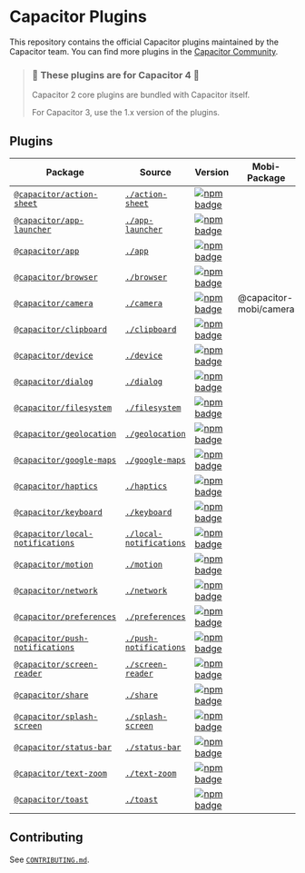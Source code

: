 # Capacitor Plugins

This repository contains the official Capacitor plugins maintained by the Capacitor team. You can find more plugins in the [Capacitor Community](https://github.com/capacitor-community/).

> ### :rotating_light: These plugins are for Capacitor 4 :rotating_light:
>
> Capacitor 2 core plugins are bundled with Capacitor itself.
>
> For Capacitor 3, use the 1.x version of the plugins.

## Plugins

| Package | Source | Version | Mobi-Package |
| --- | --- | --- | --- |
| [`@capacitor/action-sheet`](https://capacitorjs.com/docs/apis/action-sheet) | [`./action-sheet`](./action-sheet) | [![npm badge](https://img.shields.io/npm/v/@capacitor/action-sheet?style=flat-square)](https://www.npmjs.com/package/@capacitor/action-sheet)
| [`@capacitor/app-launcher`](https://capacitorjs.com/docs/apis/app-launcher) | [`./app-launcher`](./app-launcher) | [![npm badge](https://img.shields.io/npm/v/@capacitor/app-launcher?style=flat-square)](https://www.npmjs.com/package/@capacitor/app-launcher)
| [`@capacitor/app`](https://capacitorjs.com/docs/apis/app) | [`./app`](./app) | [![npm badge](https://img.shields.io/npm/v/@capacitor/app?style=flat-square)](https://www.npmjs.com/package/@capacitor/app)
| [`@capacitor/browser`](https://capacitorjs.com/docs/apis/browser) | [`./browser`](./browser) | [![npm badge](https://img.shields.io/npm/v/@capacitor/browser?style=flat-square)](https://www.npmjs.com/package/@capacitor/browser)
| [`@capacitor/camera`](https://capacitorjs.com/docs/apis/camera) | [`./camera`](./camera) | [![npm badge](https://img.shields.io/npm/v/@capacitor/camera?style=flat-square)](https://www.npmjs.com/package/@capacitor/camera)| @capacitor-mobi/camera
| [`@capacitor/clipboard`](https://capacitorjs.com/docs/apis/clipboard) | [`./clipboard`](./clipboard) | [![npm badge](https://img.shields.io/npm/v/@capacitor/clipboard?style=flat-square)](https://www.npmjs.com/package/@capacitor/clipboard)
| [`@capacitor/device`](https://capacitorjs.com/docs/apis/device) | [`./device`](./device) | [![npm badge](https://img.shields.io/npm/v/@capacitor/device?style=flat-square)](https://www.npmjs.com/package/@capacitor/device)
| [`@capacitor/dialog`](https://capacitorjs.com/docs/apis/dialog) | [`./dialog`](./dialog) | [![npm badge](https://img.shields.io/npm/v/@capacitor/dialog?style=flat-square)](https://www.npmjs.com/package/@capacitor/dialog)
| [`@capacitor/filesystem`](https://capacitorjs.com/docs/apis/filesystem) | [`./filesystem`](./filesystem) | [![npm badge](https://img.shields.io/npm/v/@capacitor/filesystem?style=flat-square)](https://www.npmjs.com/package/@capacitor/filesystem)
| [`@capacitor/geolocation`](https://capacitorjs.com/docs/apis/geolocation) | [`./geolocation`](./geolocation) | [![npm badge](https://img.shields.io/npm/v/@capacitor/geolocation?style=flat-square)](https://www.npmjs.com/package/@capacitor/geolocation)
| [`@capacitor/google-maps`](https://capacitorjs.com/docs/apis/google-maps) | [`./google-maps`](./google-maps) | [![npm badge](https://img.shields.io/npm/v/@capacitor/google-maps?style=flat-square)](https://www.npmjs.com/package/@capacitor/google-maps)
| [`@capacitor/haptics`](https://capacitorjs.com/docs/apis/haptics) | [`./haptics`](./haptics) | [![npm badge](https://img.shields.io/npm/v/@capacitor/haptics?style=flat-square)](https://www.npmjs.com/package/@capacitor/haptics)
| [`@capacitor/keyboard`](https://capacitorjs.com/docs/apis/keyboard) | [`./keyboard`](./keyboard) | [![npm badge](https://img.shields.io/npm/v/@capacitor/keyboard?style=flat-square)](https://www.npmjs.com/package/@capacitor/keyboard)
| [`@capacitor/local-notifications`](https://capacitorjs.com/docs/apis/local-notifications) | [`./local-notifications`](./local-notifications) | [![npm badge](https://img.shields.io/npm/v/@capacitor/local-notifications?style=flat-square)](https://www.npmjs.com/package/@capacitor/local-notifications)
| [`@capacitor/motion`](https://capacitorjs.com/docs/apis/motion) | [`./motion`](./motion) | [![npm badge](https://img.shields.io/npm/v/@capacitor/motion?style=flat-square)](https://www.npmjs.com/package/@capacitor/motion)
| [`@capacitor/network`](https://capacitorjs.com/docs/apis/network) | [`./network`](./network) | [![npm badge](https://img.shields.io/npm/v/@capacitor/network?style=flat-square)](https://www.npmjs.com/package/@capacitor/network)
| [`@capacitor/preferences`](https://capacitorjs.com/docs/apis/preferences) | [`./preferences`](./preferences) | [![npm badge](https://img.shields.io/npm/v/@capacitor/preferences?style=flat-square)](https://www.npmjs.com/package/@capacitor/preferences)
| [`@capacitor/push-notifications`](https://capacitorjs.com/docs/apis/push-notifications) | [`./push-notifications`](./push-notifications) | [![npm badge](https://img.shields.io/npm/v/@capacitor/push-notifications?style=flat-square)](https://www.npmjs.com/package/@capacitor/push-notifications)
| [`@capacitor/screen-reader`](https://capacitorjs.com/docs/apis/screen-reader) | [`./screen-reader`](./screen-reader) | [![npm badge](https://img.shields.io/npm/v/@capacitor/screen-reader?style=flat-square)](https://www.npmjs.com/package/@capacitor/screen-reader)
| [`@capacitor/share`](https://capacitorjs.com/docs/apis/share) | [`./share`](./share) | [![npm badge](https://img.shields.io/npm/v/@capacitor/share?style=flat-square)](https://www.npmjs.com/package/@capacitor/share)
| [`@capacitor/splash-screen`](https://capacitorjs.com/docs/apis/splash-screen) | [`./splash-screen`](./splash-screen) | [![npm badge](https://img.shields.io/npm/v/@capacitor/splash-screen?style=flat-square)](https://www.npmjs.com/package/@capacitor/splash-screen)
| [`@capacitor/status-bar`](https://capacitorjs.com/docs/apis/status-bar) | [`./status-bar`](./status-bar) | [![npm badge](https://img.shields.io/npm/v/@capacitor/status-bar?style=flat-square)](https://www.npmjs.com/package/@capacitor/status-bar)
| [`@capacitor/text-zoom`](https://capacitorjs.com/docs/apis/text-zoom) | [`./text-zoom`](./text-zoom) | [![npm badge](https://img.shields.io/npm/v/@capacitor/text-zoom?style=flat-square)](https://www.npmjs.com/package/@capacitor/text-zoom)
| [`@capacitor/toast`](https://capacitorjs.com/docs/apis/toast) | [`./toast`](./toast) | [![npm badge](https://img.shields.io/npm/v/@capacitor/toast?style=flat-square)](https://www.npmjs.com/package/@capacitor/toast)

## Contributing

See [`CONTRIBUTING.md`](./CONTRIBUTING.md).
